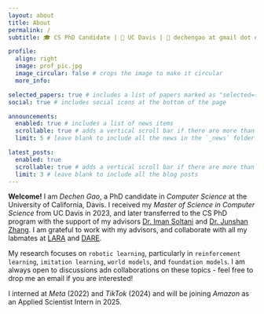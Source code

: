 ```yaml
---
layout: about
title: About
permalink: /
subtitle: 🎓 CS PhD Candidate | 🏫 UC Davis | 📨 dechengao at gmail dot com

profile:
  align: right
  image: prof_pic.jpg
  image_circular: false # crops the image to make it circular
  more_info:

selected_papers: true # includes a list of papers marked as "selected={true}"
social: true # includes social icons at the bottom of the page

announcements:
  enabled: true # includes a list of news items
  scrollable: true # adds a vertical scroll bar if there are more than 3 news items
  limit: 5 # leave blank to include all the news in the `_news` folder

latest_posts:
  enabled: true
  scrollable: true # adds a vertical scroll bar if there are more than 3 new posts items
  limit: 3 # leave blank to include all the blog posts
---
```


**Welcome!** I am _Dechen Gao_, a PhD candidate in _Computer Science_ at the University of California, Davis. I received my _Master of Science in Computer Science_ from UC Davis in 2023, and later transferred to the CS PhD program with the support of my advisors [Dr. Iman Soltani](https://soltanilab.engineering.ucdavis.edu/people/iman-soltani) and [Dr. Junshan Zhang](https://faculty.engineering.ucdavis.edu/jzhang/). I am grateful to work with my advisors, and collaborate with all my labmates at [LARA](https://soltanilab.engineering.ucdavis.edu/) and [DARE](https://faculty.engineering.ucdavis.edu/jzhang/research-group/).

My research focuses on `robotic learning`, particularly in `reinforcement learning`, `imitation learning`, `world models`, and `foundation models`. I am always open to discussions adn collaborations on these topics - feel free to drop me an email if you are interested!

I interned at _Meta_ (2022) and _TikTok_ (2024) and will be joining _Amazon_ as an Applied Scientist Intern in 2025.
